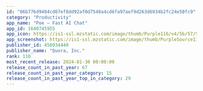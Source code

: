 ```yaml
---
id: "06b776d9404cd67ef8dd92af0d7548a4cd6fa97aef9d263d6934b2fc24e50fc9"
category: "Productivity"
app_name: "Poe – Fast AI Chat"
app_id: 1640745955
app_icon: https://is1-ssl.mzstatic.com/image/thumb/Purple116/v4/5b/57/57/5b575704-4148-83e1-2d08-48a14f375dd2/AppIcon_Poe-0-0-1x_U007emarketing-0-0-0-7-0-0-85-220.png/1024x1024bb.png
app_screenshot: https://is1-ssl.mzstatic.com/image/thumb/PurpleSource116/v4/ae/88/f0/ae88f006-ac27-e431-ef10-d20d7c24cdd7/2ad11f28-538e-44e2-978a-64546a48f625_6.5in_01.png/1284x2778bb.png
publisher_id: 456034440
publisher_name: "Quora, Inc."
rank: 110
most_recent_release: 2024-01-30 00:00:00
release_count_in_past_year: 67
release_count_in_past_year_category: 15
release_count_in_past_year_top_in_category: 29
---
```

